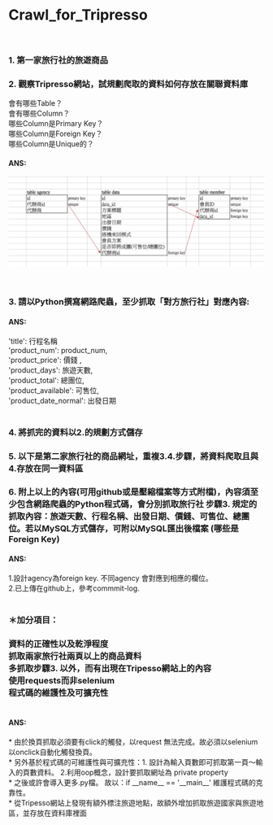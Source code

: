 # Crawl_for_Tripresso
</br>
<h3>1. 第一家旅行社的旅遊商品</br></h3>

<h3>2. 觀察Tripresso網站，試規劃爬取的資料如何存放在關聯資料庫</br></h3>
會有哪些Table？</br>
會有哪些Column？</br>
哪些Column是Primary Key？</br>
哪些Column是Foreign Key？</br>
哪些Column是Unique的？</br>
<h4>ANS:</br></h4>

![GitHub Logo](https://github.com/ekils/Crawel_for_Tripresso/blob/master/%E8%9E%A2%E5%B9%95%E5%BF%AB%E7%85%A7%202018-09-02%20%E4%B8%8A%E5%8D%8812.56.01.png)

</br>
<h3>3. 請以Python撰寫網路爬蟲，至少抓取「對方旅行社」對應內容:</br></h3>
<h4>ANS:</br></h4>
    'title': 行程名稱</br>
    'product_num': product_num,</br>
    'product_price': 價錢 ,</br>
    'product_days': 旅遊天數,</br>
    'product_total': 總團位,</br>
    'product_available': 可售位,</br>
    'product_date_normal': 出發日期 </br>

</br>
<h3>4. 將抓完的資料以2.的規劃方式儲存</br></h3>
<h3>5. 以下是第二家旅行社的商品網址，重複3.4.步驟，將資料爬取且與4.存放在同一資料區</br></h3>
<h3>6. 附上以上的內容(可用github或是壓縮檔案等方式附檔)，內容須至少包含網路爬蟲的Python程式碼，會分別抓取旅行社 步驟3. 規定的抓取內容：旅遊天數、行程名稱、出發日期、價錢、可售位、總團位。若以MySQL方式儲存，可附以MySQL匯出後檔案 (哪些是Foreign Key)</br></h3>
<h4>ANS:</br></h4>
1.設計agency為foreign key. 不同agency 會對應到相應的欄位。</br>
2.已上傳在github上，參考commmit-log.</br>

</br>
<h3>＊加分項目：</br><h3>
資料的正確性以及乾淨程度</br>
抓取兩家旅行社兩頁以上的商品資料 </br>
多抓取步驟3. 以外，而有出現在Tripesso網站上的內容</br>
使用requests而非selenium</br>
程式碼的維護性及可擴充性</br>
</br>
<h4>ANS:</br></h4>
* 由於換頁抓取必須要有click的觸發，以request 無法完成。故必須以selenium 以onclick自動化觸發換頁。</br>
* 另外基於程式碼的可維護性與可擴充性：1. 設計為輸入頁數即可抓取第一頁～輸入的頁數資料。  2.利用oop概念，設計要抓取網址為 private property </br>
* 之後或許會導入更多.py檔。 故以：if __name__ == '__main__' 維護程式碼的克靠性。<br>
* 從Tripesso網站上發現有額外標注旅遊地點，故額外增加抓取旅遊國家與旅遊地區，並存放在資料庫裡面








